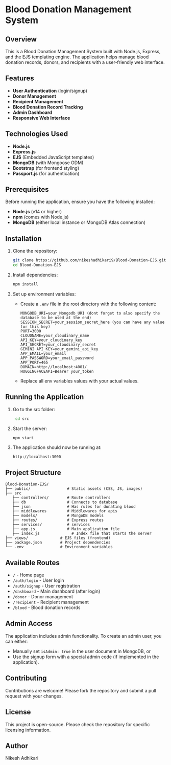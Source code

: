 # Blood Donation Management System

## Overview

This is a Blood Donation Management System built with Node.js, Express, and the EJS templating engine. The application helps manage blood donation records, donors, and recipients with a user-friendly web interface.

## Features

- **User Authentication** (login/signup)
- **Donor Management**
- **Recipient Management**
- **Blood Donation Record Tracking**
- **Admin Dashboard**
- **Responsive Web Interface**

## Technologies Used

- **Node.js**
- **Express.js**
- **EJS** (Embedded JavaScript templates)
- **MongoDB** (with Mongoose ODM)
- **Bootstrap** (for frontend styling)
- **Passport.js** (for authentication)

## Prerequisites

Before running the application, ensure you have the following installed:

- **Node.js** (v14 or higher)
- **npm** (comes with Node.js)
- **MongoDB** (either local instance or MongoDB Atlas connection)

## Installation

1. Clone the repository:

   ```bash
   git clone https://github.com/nikeshadhikari9/Blood-Donation-EJS.git
   cd Blood-Donation-EJS
   ```

2. Install dependencies:

   ```bash
   npm install
   ```

3. Set up environment variables:
   - Create a `.env` file in the root directory with the following content:
     ```text
     MONGODB_URI=your_Mongodb_URI (dont forget to also specify the database to be used at the end)
     SESSION_SECRET=your_session_secret_here (you can have any value for this key)
     PORT=3000
     CLOUDNAME=your_cloudinary_name
     API_KEY=your_cloudinary_key
     API_SECRET=your_cloudinary_secret
     GEMINI_API_KEY=your_gemini_api_key
     APP_EMAIL=your_email
     APP_PASSWORD=your_email_password
     APP_PORT=465
     DOMAIN=http://localhost:4001/
     HUGGINGFACEAPI=Bearer your_token
     ```
   - Replace all env variables values with your actual values.

## Running the Application

1. Go to the src folder:
   ```bash
    cd src
   ```
2. Start the server:

   ```bash
   npm start
   ```

3. The application should now be running at:
   ```text
   http://localhost:3000
   ```


## Project Structure

```
Blood-Donation-EJS/
├── public/                # Static assets (CSS, JS, images)
├── src
   ├── controllers/        # Route controllers
   ├── db                  # Connects to database
   ├── json                # Has rules for donating blood
   ├── middlewares         # Middlewares for apis
   ├── models/             # MongoDB models
   ├── routes/             # Express routes
   ├── services/           # services
   ├── app.js              # Main application file
   ├── index.js              # Index file that starts the server
├── views/              # EJS files (frontend)
├── package.json        # Project dependencies
└── .env                # Environment variables
```


## Available Routes

- `/` - Home page
- `/auth/login` - User login
- `/auth/signup` - User registration
- `/dashboard` - Main dashboard (after login)
- `/donor` - Donor management
- `/recipient` - Recipient management
- `/blood` - Blood donation records

## Admin Access

The application includes admin functionality. To create an admin user, you can either:

- Manually set `isAdmin: true` in the user document in MongoDB, or
- Use the signup form with a special admin code (if implemented in the application).

## Contributing

Contributions are welcome! Please fork the repository and submit a pull request with your changes.

## License

This project is open-source. Please check the repository for specific licensing information.

## Author

Nikesh Adhikari
